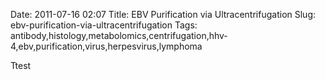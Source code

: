 Date: 2011-07-16 02:07
Title: EBV Purification via Ultracentrifugation
Slug: ebv-purification-via-ultracentrifugation
Tags: antibody,histology,metabolomics,centrifugation,hhv-4,ebv,purification,virus,herpesvirus,lymphoma







Ttest





